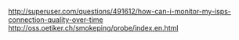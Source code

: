 http://superuser.com/questions/491612/how-can-i-monitor-my-isps-connection-quality-over-time
http://oss.oetiker.ch/smokeping/probe/index.en.html

